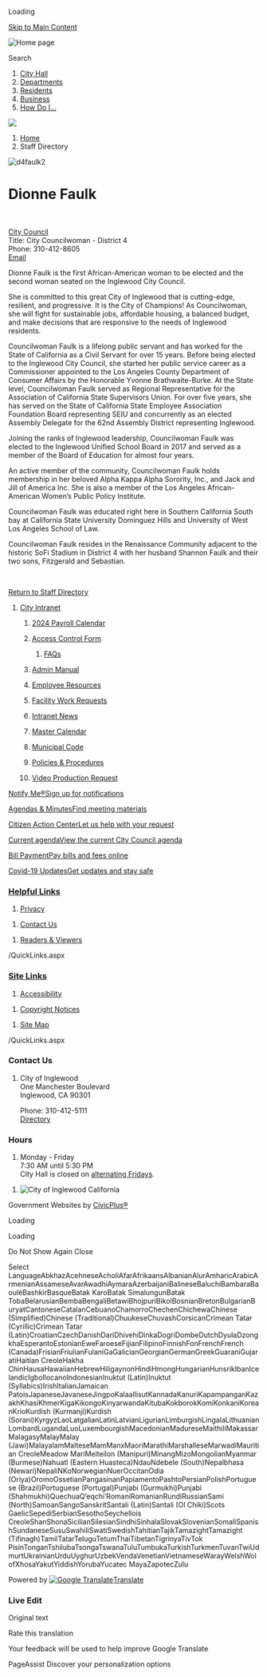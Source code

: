 Loading

[Skip to Main Content](https://www.cityofinglewood.org/directory.aspx?EID=306%2F)

![Home page](https://www.cityofinglewood.org/ImageRepository/Document?documentID=17414)

Search

1. [City Hall](https://www.cityofinglewood.org/27/City-Hall)
2. [Departments](https://www.cityofinglewood.org/101/Departments)
3. [Residents](https://www.cityofinglewood.org/31/Residents)
4. [Business](https://www.cityofinglewood.org/35/Business)
5. [How Do I...](https://www.cityofinglewood.org/9/How-Do-I)

<!--THE END-->

![](https://www.cityofinglewood.org/ImageRepository/Document?documentID=17412)

1. [Home](https://www.cityofinglewood.org)
2. Staff Directory

![d4faulk2](https://www.cityofinglewood.org/ImageRepository/Document?documentID=15767 "d4faulk2")

# Dionne Faulk

 

[City Council](https://www.cityofinglewood.org/Directory.aspx?DID=99)  
Title: City Councilwoman - District 4  
Phone: 310-412-8605  
[Email](mailto:dfaulk@cityofinglewood.org)

Dionne Faulk is the first African-American woman to be elected and the second woman seated on the Inglewood City Council.

She is committed to this great City of Inglewood that is cutting-edge, resilient, and progressive. It is the City of Champions! As Councilwoman, she will fight for sustainable jobs, affordable housing, a balanced budget, and make decisions that are responsive to the needs of Inglewood residents.

Councilwoman Faulk is a lifelong public servant and has worked for the State of California as a Civil Servant for over 15 years. Before being elected to the Inglewood City Council, she started her public service career as a Commissioner appointed to the Los Angeles County Department of Consumer Affairs by the Honorable Yvonne Brathwaite-Burke. At the State level, Councilwoman Faulk served as Regional Representative for the Association of California State Supervisors Union. For over five years, she has served on the State of California State Employee Association Foundation Board representing SEIU and concurrently as an elected Assembly Delegate for the 62nd Assembly District representing Inglewood.

Joining the ranks of Inglewood leadership, Councilwoman Faulk was elected to the Inglewood Unified School Board in 2017 and served as a member of the Board of Education for almost four years. 

An active member of the community, Councilwoman Faulk holds membership in her beloved Alpha Kappa Alpha Sorority, Inc., and Jack and Jill of America Inc. She is also a member of the Los Angeles African-American Women’s Public Policy Institute.

Councilwoman Faulk was educated right here in Southern California South bay at California State University Dominguez Hills and University of West Los Angeles School of Law.

Councilwoman Faulk resides in the Renaissance Community adjacent to the historic SoFi Stadium in District 4 with her husband Shannon Faulk and their two sons, Fitzgerald and Sebastian. 

 

[Return to Staff Directory](https://www.cityofinglewood.org/Directory.aspx)

1. [City Intranet](https://www.cityofinglewood.org/1249/City-Intranet)
   
   01. [2024 Payroll Calendar](https://www.cityofinglewood.org/DocumentCenter/View/20448/Pay-Schedule-2024)
   02. [Access Control Form](https://www.cityofinglewood.org/DocumentCenter/View/20447/Access_Card_Request_31)
       
       1. [FAQs](https://www.cityofinglewood.org/1882/FAQs)
   03. [Admin Manual](https://www.cityofinglewood.org/DocumentCenter/View/20446/Administrative-Manual)
   04. [Employee Resources](https://www.cityofinglewood.org/1879/Employee-Resources)
   05. [Facility Work Requests](https://inglewood.portal.iworq.net/portalhome/inglewood)
   06. [Intranet News](https://www.cityofinglewood.org/CivicAlerts.aspx?CID=26)
   07. [Master Calendar](https://www.cityofinglewood.org/calendar.aspx?CID=37)
   08. [Municipal Code](https://ecode360.com/IN4942)
   09. [Policies &amp; Procedures](https://www.cityofinglewood.org/1885/Policies-Procedures)
   10. [Video Production Request](https://www.cityofinglewood.org/DocumentCenter/View/20455/Video-Production-Request)

[Notify Me®Sign up for notifications](https://www.cityofinglewood.org/list.aspx)

[Agendas &amp; MinutesFind meeting materials](https://www.cityofinglewood.org/agendacenter)

[Citizen Action CenterLet us help with your request](https://www.cityofinglewood.org/requesttracker.aspx)

[Current agendaView the current City Council agenda](https://www.cityofinglewood.org/AgendaCenter/MostRecent/City-Council-3-3)

[Bill PaymentPay bills and fees online](https://www.cityofinglewood.org/131/Online-Payments)

[Covid-19 UpdatesGet updates and stay safe](https://www.cityofinglewood.org/1345/COVID-19)

### [Helpful Links](https://www.cityofinglewood.org/QuickLinks.aspx?CID=13)

1. [Privacy](https://www.cityofinglewood.org)

<!--THE END-->

1. [Contact Us](https://www.cityofinglewood.org/directory.aspx)

<!--THE END-->

1. [Readers &amp; Viewers](https://www.cityofinglewood.org)

/QuickLinks.aspx

### [Site Links](https://www.cityofinglewood.org/QuickLinks.aspx?CID=14)

1. [Accessibility](https://www.cityofinglewood.org/Accessibility)

<!--THE END-->

1. [Copyright Notices](https://www.cityofinglewood.org/site/copyright)

<!--THE END-->

1. [Site Map](https://www.cityofinglewood.org/sitemap)

/QuickLinks.aspx

### Contact Us

1. City of Inglewood  
   One Manchester Boulevard  
   Inglewood, CA 90301
   
   Phone: 310-412-5111  
   [Directory](https://www.cityofinglewood.org/Directory.aspx)

### Hours

1. Monday - Friday   
   7:30 AM until 5:30 PM   
   City Hall is closed on [alternating Fridays](https://www.cityofinglewood.org/642).

<!--THE END-->

1. ![City of Inglewood California](https://www.cityofinglewood.org/ImageRepository/Document?documentId=17423)

Government Websites by [CivicPlus®](https://connect.civicplus.com/referral)

Loading

Loading

Do Not Show Again Close

Select LanguageAbkhazAcehneseAcholiAfarAfrikaansAlbanianAlurAmharicArabicArmenianAssameseAvarAwadhiAymaraAzerbaijaniBalineseBaluchiBambaraBaouléBashkirBasqueBatak KaroBatak SimalungunBatak TobaBelarusianBembaBengaliBetawiBhojpuriBikolBosnianBretonBulgarianBuryatCantoneseCatalanCebuanoChamorroChechenChichewaChinese (Simplified)Chinese (Traditional)ChuukeseChuvashCorsicanCrimean Tatar (Cyrillic)Crimean Tatar (Latin)CroatianCzechDanishDariDhivehiDinkaDogriDombeDutchDyulaDzongkhaEsperantoEstonianEweFaroeseFijianFilipinoFinnishFonFrenchFrench (Canada)FrisianFriulianFulaniGaGalicianGeorgianGermanGreekGuaraniGujaratiHaitian CreoleHakha ChinHausaHawaiianHebrewHiligaynonHindiHmongHungarianHunsrikIbanIcelandicIgboIlocanoIndonesianInuktut (Latin)Inuktut (Syllabics)IrishItalianJamaican PatoisJapaneseJavaneseJingpoKalaallisutKannadaKanuriKapampanganKazakhKhasiKhmerKigaKikongoKinyarwandaKitubaKokborokKomiKonkaniKoreanKrioKurdish (Kurmanji)Kurdish (Sorani)KyrgyzLaoLatgalianLatinLatvianLigurianLimburgishLingalaLithuanianLombardLugandaLuoLuxembourgishMacedonianMadureseMaithiliMakassarMalagasyMalayMalay (Jawi)MalayalamMalteseMamManxMaoriMarathiMarshalleseMarwadiMauritian CreoleMeadow MariMeiteilon (Manipuri)MinangMizoMongolianMyanmar (Burmese)Nahuatl (Eastern Huasteca)NdauNdebele (South)Nepalbhasa (Newari)NepaliNKoNorwegianNuerOccitanOdia (Oriya)OromoOssetianPangasinanPapiamentoPashtoPersianPolishPortuguese (Brazil)Portuguese (Portugal)Punjabi (Gurmukhi)Punjabi (Shahmukhi)QuechuaQʼeqchiʼRomaniRomanianRundiRussianSami (North)SamoanSangoSanskritSantali (Latin)Santali (Ol Chiki)Scots GaelicSepediSerbianSesothoSeychellois CreoleShanShonaSicilianSilesianSindhiSinhalaSlovakSlovenianSomaliSpanishSundaneseSusuSwahiliSwatiSwedishTahitianTajikTamazightTamazight (Tifinagh)TamilTatarTeluguTetumThaiTibetanTigrinyaTivTok PisinTonganTshilubaTsongaTswanaTuluTumbukaTurkishTurkmenTuvanTwiUdmurtUkrainianUrduUyghurUzbekVendaVenetianVietnameseWarayWelshWolofXhosaYakutYiddishYorubaYucatec MayaZapotecZulu

Powered by [![Google Translate](https://www.gstatic.com/images/branding/googlelogo/1x/googlelogo_color_42x16dp.png)Translate](https://translate.google.com)

### Live Edit

Original text

Rate this translation

Your feedback will be used to help improve Google Translate

PageAssist Discover your personalization options
